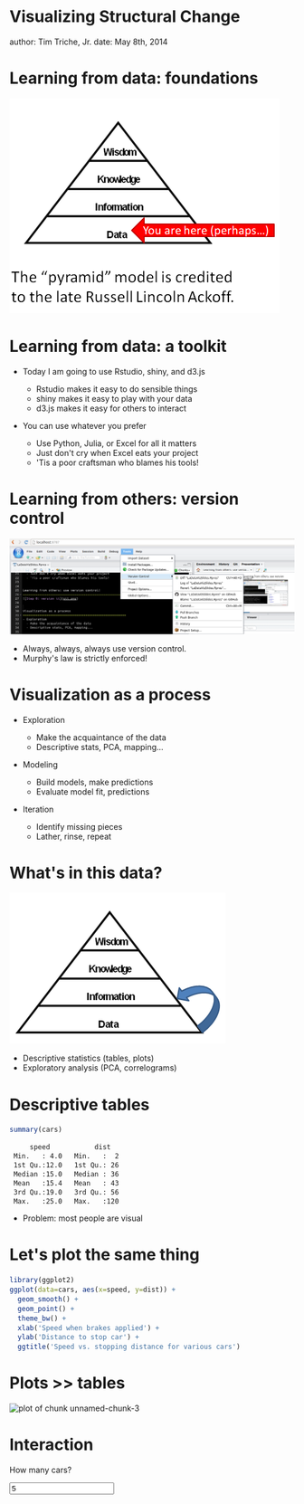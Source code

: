 Visualizing Structural Change
========================================================
author: Tim Triche, Jr. 
date: May 8th, 2014


Learning from data: foundations
========================================================
![Ackoff's DIKW pyramid](DIKW.png)


Learning from data: a toolkit
========================================================
- Today I am going to use Rstudio, shiny, and d3.js
  - Rstudio makes it easy to do sensible things
  - shiny makes it easy to play with your data
  - d3.js makes it easy for others to interact
  
- You can use whatever you prefer
  - Use Python, Julia, or Excel for all it matters
  - Just don't cry when Excel eats your project
  - 'Tis a poor craftsman who blames his tools!


Learning from others: version control
========================================================
![Step 0: version it](git.png)
- Always, always, always use version control.
- Murphy's law is strictly enforced!


Visualization as a process
========================================================
- Exploration 
  - Make the acquaintance of the data
  - Descriptive stats, PCA, mapping...
  
- Modeling
  - Build models, make predictions
  - Evaluate model fit, predictions
  
- Iteration
  - Identify missing pieces
  - Lather, rinse, repeat


What's in this data?
========================================================  
![Exploration step](exploration.png)
- Descriptive statistics (tables, plots)
- Exploratory analysis (PCA, correlograms)


Descriptive tables
========================================================

```r
summary(cars)
```

```
     speed           dist    
 Min.   : 4.0   Min.   :  2  
 1st Qu.:12.0   1st Qu.: 26  
 Median :15.0   Median : 36  
 Mean   :15.4   Mean   : 43  
 3rd Qu.:19.0   3rd Qu.: 56  
 Max.   :25.0   Max.   :120  
```
- Problem: most people are visual

Let's plot the same thing
========================================================

```r
library(ggplot2)
ggplot(data=cars, aes(x=speed, y=dist)) + 
  geom_smooth() + 
  geom_point() + 
  theme_bw() + 
  xlab('Speed when brakes applied') +
  ylab('Distance to stop car') + 
  ggtitle('Speed vs. stopping distance for various cars')
```

Plots >> tables
========================================================
![plot of chunk unnamed-chunk-3](LaDataVizSlides-figure/unnamed-chunk-3.png) 


Interaction
========================================================
<!--html_preserve--><label for="rows">How many cars?</label>
<input id="rows" type="number" value="5"/><!--/html_preserve--><!--html_preserve--><div id="517ff6ee564d7315" class="shiny-html-output"></div><!--/html_preserve-->
